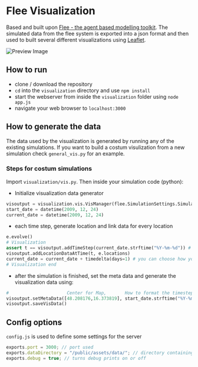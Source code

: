 # Flee Visualization
Based and built upon 
[Flee - the agent based modelling toolkit](https://github.com/djgroen/flee-release "Flee release link").
The simulated data from the flee system is exported into a json format and then
used to built several different visualizations using [Leaflet](https://leafletjs.com/).

![Preview Image](http://i.imgur.com/vxD1N40.gif)
## How to run
- clone / download the repository
- `cd` into the `visualization` directory and use `npm install`
- start the webserver from inside the `visualization` folder using `node app.js`
- navigate your web browser to `localhost:3000`

## How to generate the data
The data used by the visualization is generated by running any of 
the existing simulations. If you want to build a costum visulization from 
a new simulation check `general_vis.py` for an example.

### Steps for costum simulations
Import `visualization/vis.py`. Then inside your simulation code (python):
- Initialize visualization data generator
``` python
visoutput = visualization.vis.VisManager(flee.SimulationSettings.SimulationSettings.DefaultVisPath / "general.json")
start_date = datetime(2009, 12, 24)
current_date = datetime(2009, 12, 24)
  ```
- each time step, generate location and link data for every location
``` python
e.evolve()
# Visualization
assert t == visoutput.addTimeStep(current_date.strftime("%Y-%m-%d")) # how the timestep should be displayed
visoutput.addLocationDataAtTime(t, e.locations)
current_date = current_date + timedelta(days=1) # you can choose how your timestep increases (+1 hour instead 1 day f.e.)
# Visualization end
```
- after the simulation is finished, set the meta data and generate the 
visualization data using:
``` python
#                      Center for Map,       How to format the timestep,      Visulization Name, Visualization Description
visoutput.setMetaData([48.208176,16.373819], start_date.strftime("%Y-%m-%d"), "General", "General visualization")
visoutput.saveVisData()
```
## Config options
`config.js` is used to define some settings for the server
```javascript
exports.port = 3000; // port used
exports.dataDirectory = "/public/assets/data/"; // directory containing the visualization data
exports.debug = true; // turns debug prints on or off
```